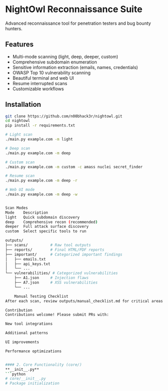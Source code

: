# NightOwl Reconnaissance Suite

Advanced reconnaissance tool for penetration testers and bug bounty hunters.

## Features
- Multi-mode scanning (light, deep, deeper, custom)
- Comprehensive subdomain enumeration
- Sensitive information extraction (emails, names, credentials)
- OWASP Top 10 vulnerability scanning
- Beautiful terminal and web UI
- Resume interrupted scans
- Customizable workflows

## Installation
```bash
git clone https://github.com/n00bhack3r/nightowl.git
cd nightowl
pip install -r requirements.txt

# Light scan
./main.py example.com -m light

# Deep scan
./main.py example.com -m deep

# Custom scan
./main.py example.com -m custom -c amass nuclei secret_finder

# Resume scan
./main.py example.com -m deep -r

# Web UI mode
./main.py example.com -m deep -w


Scan Modes
Mode	Description
light	Quick subdomain discovery
deep	Comprehensive recon (recommended)
deeper	Full attack surface discovery
custom	Select specific tools to run

outputs/
├── scans/          # Raw tool outputs
├── reports/        # Final HTML/PDF reports
├── important/      # Categorized important findings
│   ├── emails.txt
│   ├── api_keys.txt
│   └── ...
└── vulnerabilities/ # Categorized vulnerabilities
    ├── A1.json     # Injection flaws
    ├── A7.json     # XSS vulnerabilities
    └── ...

    Manual Testing Checklist
After each scan, review outputs/manual_checklist.md for critical areas that require manual testing.

Contribution
Contributions welcome! Please submit PRs with:

New tool integrations

Additional patterns

UI improvements

Performance optimizations


#### 2. Core Functionality (core/)
**__init__.py**
```python
# core/__init__.py
# Package initialization